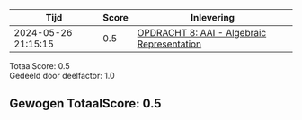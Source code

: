 
|Tijd|Score|Inlevering|
|---|---|---|
|2024-05-26 21:15:15 |0.5|<a href="https://canvas.hu.nl//courses/39753/assignments/284180/submissions/616">OPDRACHT 8: AAI - Algebraic Representation</a>|

TotaalScore: 0.5   
Gedeeld door deelfactor: 1.0   

## Gewogen TotaalScore: 0.5

